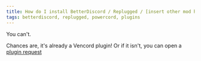 ```yaml
---
title: How do I install BetterDiscord / Replugged / [insert other mod here] plugins?
tags: betterdiscord, replugged, powercord, plugins
---
```


You can't.

Chances are, it's already a Vencord plugin! Or if it isn't, you can open a [plugin request](/docs/plugin-requests)
